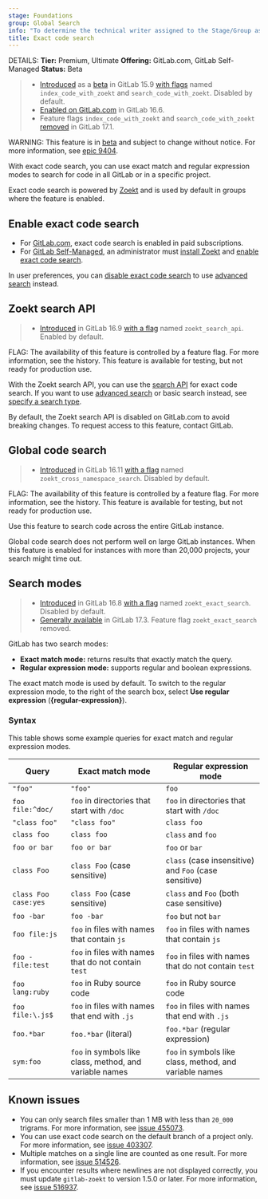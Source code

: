 ```yaml
---
stage: Foundations
group: Global Search
info: "To determine the technical writer assigned to the Stage/Group associated with this page, see https://handbook.gitlab.com/handbook/product/ux/technical-writing/#assignments"
title: Exact code search
---
```


DETAILS:
**Tier:** Premium, Ultimate
**Offering:** GitLab.com, GitLab Self-Managed
**Status:** Beta

> - [Introduced](https://gitlab.com/gitlab-org/gitlab/-/merge_requests/105049) as a [beta](../../policy/development_stages_support.md#beta) in GitLab 15.9 [with flags](../../administration/feature_flags.md) named `index_code_with_zoekt` and `search_code_with_zoekt`. Disabled by default.
> - [Enabled on GitLab.com](https://gitlab.com/gitlab-org/gitlab/-/issues/388519) in GitLab 16.6.
> - Feature flags `index_code_with_zoekt` and `search_code_with_zoekt` [removed](https://gitlab.com/gitlab-org/gitlab/-/merge_requests/148378) in GitLab 17.1.

WARNING:
This feature is in [beta](../../policy/development_stages_support.md#beta) and subject to change without notice.
For more information, see [epic 9404](https://gitlab.com/groups/gitlab-org/-/epics/9404).

With exact code search, you can use exact match and regular expression modes
to search for code in all GitLab or in a specific project.

Exact code search is powered by [Zoekt](https://github.com/sourcegraph/zoekt)
and is used by default in groups where the feature is enabled.

## Enable exact code search

- For [GitLab.com](../../subscriptions/gitlab_com/_index.md),
  exact code search is enabled in paid subscriptions.
- For [GitLab Self-Managed](../../subscriptions/self_managed/_index.md), an administrator must
  [install Zoekt](../../integration/exact_code_search/zoekt.md#install-zoekt) and
  [enable exact code search](../../integration/exact_code_search/zoekt.md#enable-exact-code-search).

In user preferences, you can [disable exact code search](../profile/preferences.md#disable-exact-code-search)
to use [advanced search](advanced_search.md) instead.

## Zoekt search API

> - [Introduced](https://gitlab.com/gitlab-org/gitlab/-/merge_requests/143666) in GitLab 16.9 [with a flag](../../administration/feature_flags.md) named `zoekt_search_api`. Enabled by default.

FLAG:
The availability of this feature is controlled by a feature flag.
For more information, see the history.
This feature is available for testing, but not ready for production use.

With the Zoekt search API, you can use the [search API](../../api/search.md) for exact code search.
If you want to use [advanced search](advanced_search.md) or basic search instead, see
[specify a search type](index.md#specify-a-search-type).

By default, the Zoekt search API is disabled on GitLab.com to avoid breaking changes.
To request access to this feature, contact GitLab.

## Global code search

> - [Introduced](https://gitlab.com/gitlab-org/gitlab/-/merge_requests/147077) in GitLab 16.11 [with a flag](../../administration/feature_flags.md) named `zoekt_cross_namespace_search`. Disabled by default.

FLAG:
The availability of this feature is controlled by a feature flag.
For more information, see the history.
This feature is available for testing, but not ready for production use.

Use this feature to search code across the entire GitLab instance.

Global code search does not perform well on large GitLab instances.
When this feature is enabled for instances with more than 20,000 projects, your search might time out.

## Search modes

> - [Introduced](https://gitlab.com/gitlab-org/gitlab/-/issues/434417) in GitLab 16.8 [with a flag](../../administration/feature_flags.md) named `zoekt_exact_search`. Disabled by default.
> - [Generally available](https://gitlab.com/gitlab-org/gitlab/-/issues/436457) in GitLab 17.3. Feature flag `zoekt_exact_search` removed.

GitLab has two search modes:

- **Exact match mode:** returns results that exactly match the query.
- **Regular expression mode:** supports regular and boolean expressions.

The exact match mode is used by default.
To switch to the regular expression mode, to the right of the search box,
select **Use regular expression** (**{regular-expression}**).

### Syntax

<!-- Remember to also update the table in `doc/drawers/exact_code_search_syntax.md` -->

This table shows some example queries for exact match and regular expression modes.

| Query                | Exact match mode                                        | Regular expression mode |
| -------------------- | ------------------------------------------------------- | ----------------------- |
| `"foo"`              | `"foo"`                                                 | `foo` |
| `foo file:^doc/`     | `foo` in directories that start with `/doc`             | `foo` in directories that start with `/doc` |
| `"class foo"`        | `"class foo"`                                           | `class foo` |
| `class foo`          | `class foo`                                             | `class` and `foo` |
| `foo or bar`         | `foo or bar`                                            | `foo` or `bar` |
| `class Foo`          | `class Foo` (case sensitive)                            | `class` (case insensitive) and `Foo` (case sensitive) |
| `class Foo case:yes` | `class Foo` (case sensitive)                            | `class` and `Foo` (both case sensitive) |
| `foo -bar`           | `foo -bar`                                              | `foo` but not `bar` |
| `foo file:js`        | `foo` in files with names that contain `js`             | `foo` in files with names that contain `js` |
| `foo -file:test`     | `foo` in files with names that do not contain `test`    | `foo` in files with names that do not contain `test` |
| `foo lang:ruby`      | `foo` in Ruby source code                               | `foo` in Ruby source code |
| `foo file:\.js$`     | `foo` in files with names that end with `.js`           | `foo` in files with names that end with `.js` |
| `foo.*bar`           | `foo.*bar` (literal)                                    | `foo.*bar` (regular expression) |
| `sym:foo`            | `foo` in symbols like class, method, and variable names | `foo` in symbols like class, method, and variable names |

## Known issues

- You can only search files smaller than 1 MB with less than `20_000` trigrams.
  For more information, see [issue 455073](https://gitlab.com/gitlab-org/gitlab/-/issues/455073).
- You can use exact code search on the default branch of a project only.
  For more information, see [issue 403307](https://gitlab.com/gitlab-org/gitlab/-/issues/403307).
- Multiple matches on a single line are counted as one result.
  For more information, see [issue 514526](https://gitlab.com/gitlab-org/gitlab/-/issues/514526).
- If you encounter results where newlines are not displayed correctly,
  you must update `gitlab-zoekt` to version 1.5.0 or later.
  For more information, see [issue 516937](https://gitlab.com/gitlab-org/gitlab/-/issues/516937).
